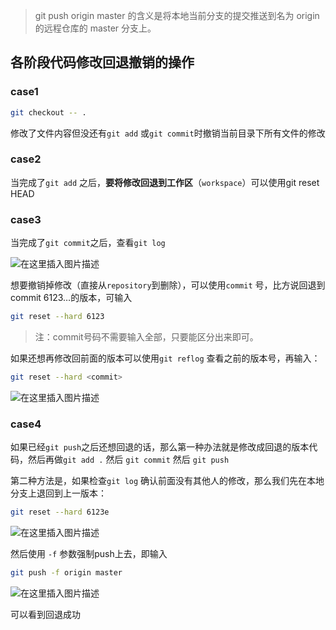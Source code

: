 > git push origin master 的含义是将本地当前分支的提交推送到名为 origin 的远程仓库的 master 分支上。

## 各阶段代码修改回退撤销的操作

### case1

```sh
git checkout -- . 
```

修改了文件内容但没还有`git add` 或`git commit`时撤销当前目录下所有文件的修改

### case2

当完成了`git add` 之后，**要将修改回退到工作区**（`workspace`）可以使用git reset HEAD

### case3

当完成了`git commit`之后，查看`git log`

![在这里插入图片描述](image/31a3d026ac8a44c783ee87d03578af43.png#pic_center)

想要撤销掉修改（直接从`repository`到删除），可以使用`commit` 号，比方说回退到 commit 6123…的版本，可输入

```sh
git reset --hard 6123
```

> 注：commit号码不需要输入全部，只要能区分出来即可。

如果还想再修改回前面的版本可以使用`git reflog` 查看之前的版本号，再输入：

```sh
git reset --hard <commit>
```

![在这里插入图片描述](image/9ea159f5ff6542f39888e1eadebbf985.png#pic_center)

### case4

如果已经`git push`之后还想回退的话，那么第一种办法就是修改成回退的版本代码，然后再做`git add .` 然后 `git commit` 然后 `git push`

第二种方法是，如果检查`git log` 确认前面没有其他人的修改，那么我们先在本地分支上退回到上一版本：

```sh
git reset --hard 6123e
```

![在这里插入图片描述](image/2724c84624e94aa6ae2bcfe070df0933.png#pic_center)

然后使用 `-f` 参数强制push上去，即输入

```sh
git push -f origin master
```

![在这里插入图片描述](image/d9d50b45c5d84be3b6d7393b53712de0.png#pic_center)

可以看到回退成功